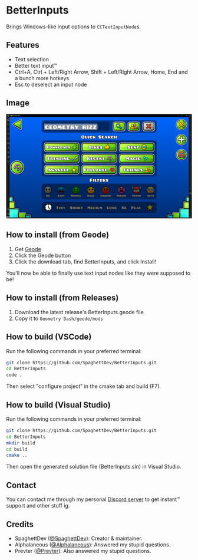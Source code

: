 # BetterInputs

Brings Windows-like input options to `CCTextInputNode`s.

## Features

- Text selection
- Better text input™️
- Ctrl+A, Ctrl + Left/Right Arrow, Shift + Left/Right Arrow, Home, End and a bunch more hotkeys
- Esc to deselect an input node

## Image

<img src="./assets/BetterInputs.png" width="600"/>

## How to install (from Geode)

1. Get [Geode](https://geode-sdk.org)
2. Click the Geode button
3. Click the download tab, find BetterInputs, and click Install!

You'll now be able to finally use text input nodes like they were supposed to be!

## How to install (from Releases)

1. Download the latest release's BetterInputs.geode file
2. Copy it to `Geometry Dash/geode/mods`

## How to build (VSCode)

Run the following commands in your preferred terminal:

```sh
git clone https://github.com/SpaghettDev/BetterInputs.git
cd BetterInputs
code .
```

Then select "configure project" in the cmake tab and build (F7).

## How to build (Visual Studio)

Run the following commands in your preferred terminal:

```sh
git clone https://github.com/SpaghettDev/BetterInputs.git
cd BetterInputs
mkdir build
cd build
cmake ..
```

Then open the generated solution file (BetterInputs.sln) in Visual Studio.

## Contact

You can contact me through my personal [Discord server](https://discord.gg/3bShQb6Jz3) to get instant™️ support and other stuff ig.

## Credits

- SpaghettDev ([@SpaghettDev](https://github.com/SpaghettDev)): Creator & maintainer.
- Alphalaneous ([@Alphalaneous](https://github.com/Alphalaneous)): Answered my stupid questions.
- Prevter ([@Prevter](https://github.com/Prevter)): Also answered my stupid questions.

